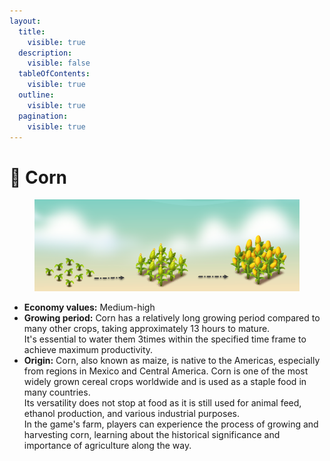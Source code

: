 ```yaml
---
layout:
  title:
    visible: true
  description:
    visible: false
  tableOfContents:
    visible: true
  outline:
    visible: true
  pagination:
    visible: true
---
```


# 🌽 Corn

<figure><img src="../.gitbook/assets/corn.png" alt=""><figcaption></figcaption></figure>

* **Economy values:** Medium-high
* **Growing period:** Corn has a relatively long growing period compared to many other crops, taking approximately 13 hours to mature. \
  It's essential to water them 3times within the specified time frame to achieve maximum productivity.
* **Origin:** Corn, also known as maize, is native to the Americas, especially from regions in Mexico and Central America. Corn is one of the most widely grown cereal crops worldwide and is used as a staple food in many countries. \
  Its versatility does not stop at food as it is still used for animal feed, ethanol production, and various industrial purposes. \
  In the game's farm, players can experience the process of growing and harvesting corn, learning about the historical significance and importance of agriculture along the way.

<div>

<figure><img src="../.gitbook/assets/4-1.png" alt="" width="175"><figcaption></figcaption></figure>

 

<figure><img src="../.gitbook/assets/tree-mid-4.png" alt=""><figcaption></figcaption></figure>

 

<figure><img src="../.gitbook/assets/tree-4.png" alt=""><figcaption></figcaption></figure>

</div>
